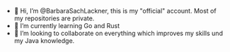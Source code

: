- 👋 Hi, I’m @BarbaraSachLackner, this is my "official" account. Most of my repositories are private. 
- 🌱 I’m currently learning Go and Rust
- 💞️ I’m looking to collaborate on everything which improves my skills und my Java knowledge. 

<!---
BarbaraSachLackner/BarbaraSachLackner is a ✨ special ✨ repository because its `README.md` (this file) appears on your GitHub profile.
You can click the Preview link to take a look at your changes.
--->

